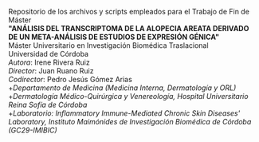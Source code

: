 Repositorio de los archivos y scripts empleados para el Trabajo de Fin de Máster  
**"ANÁLISIS DEL TRANSCRIPTOMA DE LA ALOPECIA AREATA DERIVADO DE UN META-ANÁLISIS DE ESTUDIOS DE EXPRESIÓN GÉNICA"**  
Máster Universitario en Investigación Biomédica Traslacional  
Universidad de Córdoba  
*Autora*: Irene Rivera Ruiz  
*Director*: Juan Ruano Ruiz  
*Codirector*: Pedro Jesús Gómez Arias  
+*Departamento de Medicina (Medicina Interna, Dermatología y ORL)*  
+*Dermatología Médico-Quirúrgica y Venereología, Hospital Universitario Reina Sofía de
Córdoba*  
+*Laboratorio: Inflammatory Immune-Mediated Chronic Skin Diseases' Laboratory, Instituto
Maimónides de Investigación Biomédica de Córdoba (GC29-IMIBIC)*  
